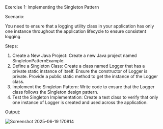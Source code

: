 Exercise 1: Implementing the Singleton Pattern

Scenario: 

You need to ensure that a logging utility class in your application has only one instance throughout the application lifecycle to ensure consistent logging.

Steps:
1.	Create a New Java Project:
    Create a new Java project named SingletonPatternExample.
2.	Define a Singleton Class:
    Create a class named Logger that has a private static instance of itself.
    Ensure the constructor of Logger is private.
  	Provide a public static method to get the instance of the Logger class.
4.	Implement the Singleton Pattern:
    Write code to ensure that the Logger class follows the Singleton design pattern.
6.	Test the Singleton Implementation:
    Create a test class to verify that only one instance of Logger is created and used across the application.

Output:

![Screenshot 2025-06-19 170814](https://github.com/user-attachments/assets/67376f8f-d91a-4922-bea8-2bc99f36d0a7)
